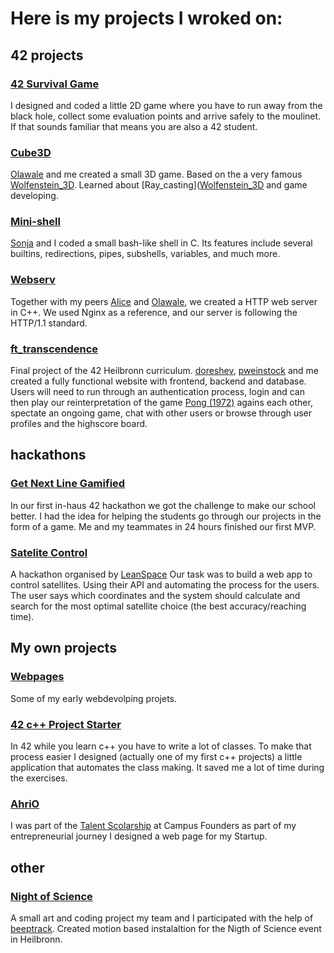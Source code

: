 # Here is my projects I wroked on:
## 42 projects
### [42 Survival Game](https://github.com/tomah56/42_survivalgame)
I designed and coded a little 2D game where you have to run away from the black hole, collect some evaluation points and arrive safely to the moulinet. If that sounds familiar that means you are also a 42 student. 
### [Cube3D](https://github.com/tomah56/cube3D)
[Olawale]() and me created a small 3D game. Based on the a very famous [Wolfenstein_3D](https://en.wikipedia.org/wiki/Wolfenstein_3D). Learned about [Ray_casting]([Wolfenstein_3D](https://en.wikipedia.org/wiki/Ray_casting) and game developing. 
### [Mini-shell](https://github.com/tomah56/minishell)
[Sonja]() and I coded a small bash-like shell in C. Its features include several builtins, redirections, pipes, subshells, variables, and much more.
### [Webserv]() 
Together with my peers [Alice]() and [Olawale](), we created a HTTP web server in C++. We used Nginx as a reference, and our server is following the HTTP/1.1 standard.
### [ft_transcendence]()
Final project of the 42 Heilbronn curriculum. [doreshev](https://github.com/doreshev), [pweinstock]() and me created a fully functional website with frontend, backend and database.
Users will need to run through an authentication process, login and can then play our reinterpretation of the game [Pong (1972)](https://en.wikipedia.org/wiki/Pong) agains each other, spectate an ongoing game, chat with other users or browse through user profiles and the highscore board.
## hackathons
### [Get Next Line Gamified](https://github.com/tomah56/42_hackatlon)
In our first in-haus 42 hackathon we got the challenge to make our school better. I had the idea for helping the students go through our projects in the form of a game. Me and my teammates in 24 hours finished our first MVP. 
### [Satelite Control](https://github.com/tomah56/leanspace_-hackathon)
A hackathon organised by [LeanSpace](https://leanspace.io/) Our task was to build a web app to control satellites. Using their API and automating the process for the users. The user says which coordinates and the system should calculate and search for the most optimal satellite choice (the best accuracy/reaching time).
## My own projects
### [Webpages](https://github.com/tomah56/tamas.a.tokesi.github.io)
Some of my early webdevolping projets.
### [42 c++ Project Starter](https://github.com/tomah56/cppProjectStarter)
In 42 while you learn c++ you have to write a lot of classes. To make that process easier I designed (actually one of my first c++ projects) a little application that automates the class making. It saved me a lot of time during the exercises. 
### [AhriO](https://github.com/tomah56/kalleweb)
I was part of the [Talent Scolarship](https://campusfounders.de/talent/talent-scholarship-program/) at Campus Founders as part of my entrepreneurial journey I designed a web page for my Startup.
## other
### [Night of Science](https://github.com/tomah56/nightscience)
A small art and coding project my team and I participated with the help of [beeptrack](). Created motion based instalaltion for the Nigth of Science event in Heilbronn.

